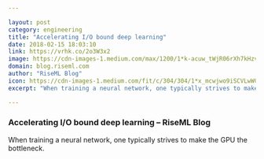 ```yaml
---

layout: post
category: engineering
title: "Accelerating I/O bound deep learning"
date: 2018-02-15 18:03:10
link: https://vrhk.co/2o3W3x2
image: https://cdn-images-1.medium.com/max/1200/1*k-acuw_tWjR06rXh7kHzvw.png
domain: blog.riseml.com
author: "RiseML Blog"
icon: https://cdn-images-1.medium.com/fit/c/304/304/1*x_mcwjwo9iSCVLwWCwrriA.png
excerpt: "When training a neural network, one typically strives to make the GPU the bottleneck."

---
```


### Accelerating I/O bound deep learning – RiseML Blog

When training a neural network, one typically strives to make the GPU the bottleneck.